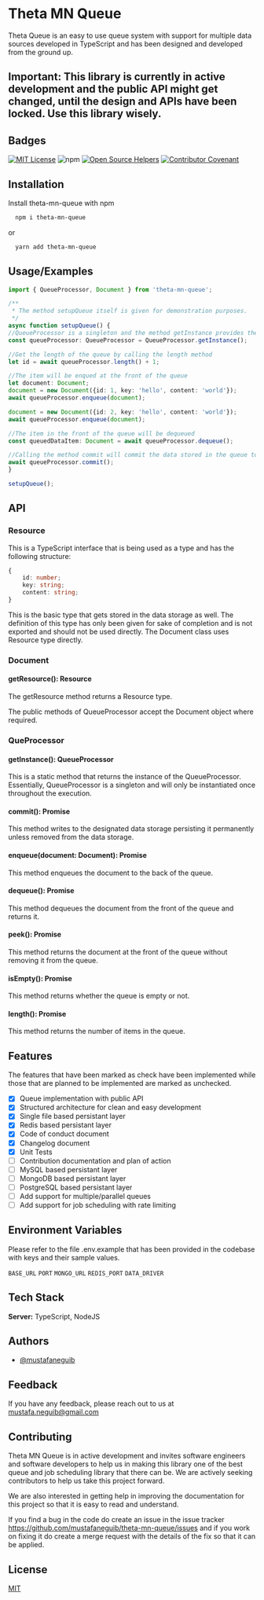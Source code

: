 
# Theta MN Queue

Theta Queue is an easy to use queue system with support for multiple data sources developed in TypeScript and has been designed and developed from the ground up.

## **Important: This library is currently in active development and the public API might get changed, until the design and APIs have been locked. Use this library wisely.**

## Badges

[![MIT License](https://img.shields.io/badge/License-MIT-green.svg)](https://choosealicense.com/licenses/mit/) 
![npm](https://img.shields.io/npm/v/theta-mn-queue)
[![Open Source Helpers](https://www.codetriage.com/mustafaneguib/theta-mn-queue/badges/users.svg)](https://www.codetriage.com/mustafaneguib/theta-mn-queue)
[![Contributor Covenant](https://img.shields.io/badge/Contributor%20Covenant-2.1-4baaaa.svg)](code_of_conduct.md)


## Installation

Install theta-mn-queue with npm

```bash
  npm i theta-mn-queue

```
or

```bash
  yarn add theta-mn-queue
```

## Usage/Examples

```typescript
import { QueueProcessor, Document } from 'theta-mn-queue';

/**
 * The method setupQueue itself is given for demonstration purposes.
 */
async function setupQueue() {
//QueueProcessor is a singleton and the method getInstance provides the live object.
const queueProcessor: QueueProcessor = QueueProcessor.getInstance();

//Get the length of the queue by calling the length method
let id = await queueProcessor.length() + 1;

//The item will be enqued at the front of the queue
let document: Document;
document = new Document({id: 1, key: 'hello', content: 'world'});
await queueProcessor.enqueue(document);

document = new Document({id: 2, key: 'hello', content: 'world'});
await queueProcessor.enqueue(document);

//The item in the front of the queue will be dequeued
const queuedDataItem: Document = await queueProcessor.dequeue(); 

//Calling the method commit will commit the data stored in the queue to the data storage set in the .env file. If this method is not called then the data in the queue is not persisted and is in memory.
await queueProcessor.commit();
}

setupQueue();

```

## API

### Resource

This is a TypeScript interface that is being used as a type and has the following structure:

```typescript
{
    id: number;
    key: string;
    content: string;    
}
```
This is the basic type that gets stored in the data storage as well. The definition of this type has only been given for sake of completion and is not exported and should not be used directly. The Document class uses Resource type directly.

### Document

#### getResource(): Resource
The getResource method returns a Resource type.

The public methods of QueueProcessor accept the Document object where required.

### QueProcessor

#### getInstance(): QueueProcessor

This is a static method that returns the instance of the QueueProcessor. Essentially, QueueProcessor is a singleton and will only be instantiated once throughout the execution.

#### commit(): Promise<boolean>

This method writes to the designated data storage persisting it permanently unless removed from the data storage.

#### enqueue(document: Document): Promise<boolean>

This method enqueues the document to the back of the queue.

#### dequeue(): Promise<Document>

This method dequeues the document from the front of the queue and returns it.

#### peek(): Promise<Document>

This method returns the document at the front of the queue without removing 
it from the queue.

#### isEmpty(): Promise<boolean>

This method returns whether the queue is empty or not.

#### length(): Promise<number>

This method returns the number of items in the queue.

## Features
The features that have been marked as check have been implemented while those that are planned to be implemented are marked as unchecked.

- [x] Queue implementation with public API
- [x] Structured architecture for clean and easy development
- [x] Single file based persistant layer
- [X] Redis based persistant layer
- [X] Code of conduct document
- [X] Changelog document 
- [X] Unit Tests
- [ ] Contribution documentation and plan of action
- [ ] MySQL based persistant layer
- [ ] MongoDB based persistant layer
- [ ] PostgreSQL based persistant layer
- [ ] Add support for multiple/parallel queues
- [ ] Add support for job scheduling with rate limiting

## Environment Variables

Please refer to the file .env.example that has been provided in the codebase with keys and their sample values.

`BASE_URL`
`PORT`
`MONGO_URL` 
`REDIS_PORT`
`DATA_DRIVER`

## Tech Stack

**Server:** TypeScript, NodeJS

## Authors

- [@mustafaneguib](https://www.github.com/mustafaneguib)


## Feedback

If you have any feedback, please reach out to us at mustafa.neguib@gmail.com

## Contributing

Theta MN Queue is in active development and invites software engineers and software developers to help us in making this library one of the best queue and job scheduling library that there can be. We are actively seeking contributors to help us take this project forward.

We are also interested in getting help in improving the documentation for this project so that it is easy to read and understand.

If you find a bug in the code do create an issue in the issue tracker https://github.com/mustafaneguib/theta-mn-queue/issues and if you work on fixing it do create a merge request with the details of the fix so that it can be applied.


## License

[MIT](https://choosealicense.com/licenses/mit/)

